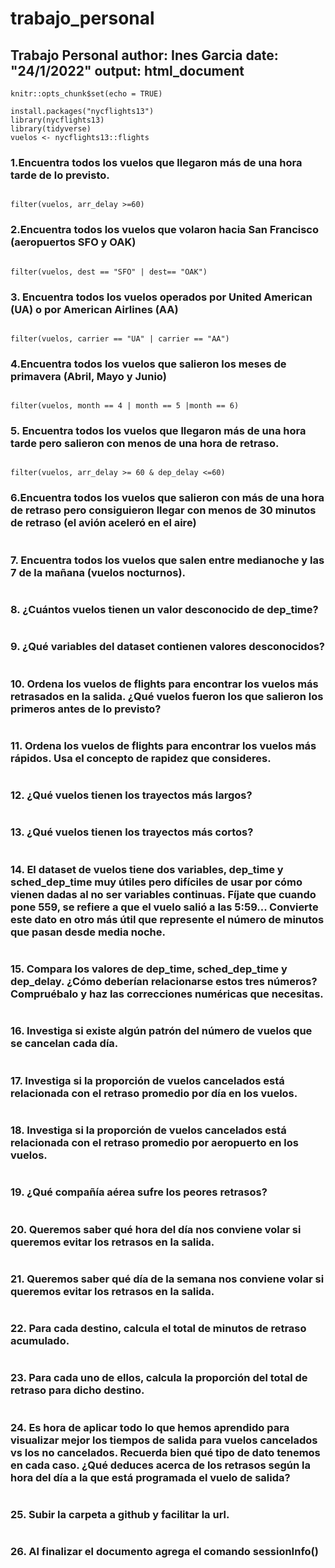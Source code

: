 # trabajo_personal
Trabajo Personal
author: Ines Garcia
date: "24/1/2022"
output: html_document
---

```{r setup, include=FALSE}
knitr::opts_chunk$set(echo = TRUE)
```

```{r}
install.packages("nycflights13")
library(nycflights13)
library(tidyverse)
vuelos <- nycflights13::flights
```


### 1.Encuentra todos los vuelos que llegaron más de una hora tarde de lo previsto.
```{r}

filter(vuelos, arr_delay >=60)

```

### 2.Encuentra todos los vuelos que volaron hacia San Francisco (aeropuertos SFO y OAK) 
```{r}

filter(vuelos, dest == "SFO" | dest== "OAK")
```


### 3. Encuentra todos los vuelos operados por United American (UA) o por American Airlines (AA) 

```{r}

filter(vuelos, carrier == "UA" | carrier == "AA")
```


### 4.Encuentra todos los vuelos que salieron los meses de primavera (Abril, Mayo y Junio) 
```{r}

filter(vuelos, month == 4 | month == 5 |month == 6)
```


### 5. Encuentra todos los vuelos que llegaron más de una hora tarde pero salieron con menos de una hora de retraso. 

```{r}

filter(vuelos, arr_delay >= 60 & dep_delay <=60)

```



### 6.Encuentra todos los vuelos que salieron con más de una hora de retraso pero consiguieron llegar con menos de 30 minutos de retraso (el avión aceleró en el aire) 
```{r}

```


### 7.  Encuentra todos los vuelos que salen entre medianoche y las 7 de la mañana (vuelos nocturnos). 
```{r}

```



### 8. ¿Cuántos vuelos tienen un valor desconocido de dep_time? 
```{r}

```



### 9.  ¿Qué variables del dataset contienen valores desconocidos? 
```{r}

```



### 10. Ordena los vuelos de flights para encontrar los vuelos más retrasados en la salida. ¿Qué vuelos fueron los que salieron los primeros antes de lo previsto? 
```{r}

```



### 11. Ordena los vuelos de flights para encontrar los vuelos más rápidos. Usa el concepto de rapidez que consideres. 
```{r}

```



### 12. ¿Qué vuelos tienen los trayectos más largos? 
```{r}

```



### 13. ¿Qué vuelos tienen los trayectos más cortos? 
```{r}

```



### 14. El dataset de vuelos tiene dos variables, dep_time y sched_dep_time muy útiles pero difíciles de usar por cómo vienen dadas al no ser variables continuas. Fíjate que cuando pone 559, se refiere a que el vuelo salió a las 5:59... Convierte este dato en otro más útil que represente el número de minutos que pasan desde media noche.
```{r}

```



### 15. Compara los valores de dep_time, sched_dep_time y dep_delay. ¿Cómo deberían relacionarse estos tres números? Compruébalo y haz las correcciones numéricas que necesitas. 
```{r}

```



### 16. Investiga si existe algún patrón del número de vuelos que se cancelan cada día.
```{r}

```



### 17. Investiga si la proporción de vuelos cancelados está relacionada con el retraso promedio por día en los vuelos. 
```{r}

```



### 18. Investiga si la proporción de vuelos cancelados está relacionada con el retraso promedio por aeropuerto en los vuelos. 
```{r}

```



### 19. ¿Qué compañía aérea sufre los peores retrasos? 
```{r}

```



### 20. Queremos saber qué hora del día nos conviene volar si queremos evitar los retrasos en la salida. 
```{r}

```



### 21. Queremos saber qué día de la semana nos conviene volar si queremos evitar los retrasos en la salida. 
```{r}

```



### 22.  Para cada destino, calcula el total de minutos de retraso acumulado. 
```{r}

```



### 23.  Para cada uno de ellos, calcula la proporción del total de retraso para dicho destino. 
```{r}

```



### 24. Es hora de aplicar todo lo que hemos aprendido para visualizar mejor los tiempos de salida para vuelos cancelados vs los no cancelados. Recuerda bien qué tipo de dato tenemos en cada caso. ¿Qué deduces acerca de los retrasos según la hora del día a la que está programada el vuelo de salida? 
```{r}

```



### 25. Subir la carpeta a github y facilitar la url. 
```{r}

```



### 26. Al finalizar el documento agrega el comando sessionInfo() 
```{r}

```
